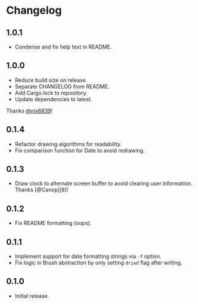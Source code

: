 # Changelog

## 1.0.1

- Condense and fix help text in README.

## 1.0.0

- Reduce build size on release.
- Separate CHANGELOG from README.
- Add Cargo.lock to repository.
- Update dependencies to latest.

Thanks [@nix6839](https://github.com/nix6839)!

## 0.1.4

- Refactor drawing algorithms for readability.
- Fix comparison function for Date to avoid redrawing.

## 0.1.3

- Draw clock to alternate screen buffer to avoid clearing user information. Thanks [@Canop][8]!

## 0.1.2

- Fix README formatting (oops).

## 0.1.1

- Implement support for date formatting strings via `-f` option.
- Fix logic in Brush abstraction by only setting `dried` flag after writing.

## 0.1.0

- Initial release.
